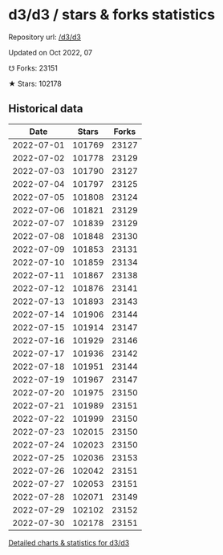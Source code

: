 # d3/d3 / stars & forks statistics

Repository url: [/d3/d3](https://github.com/d3/d3)

Updated on Oct 2022, 07

☋ Forks: 23151

★ Stars: 102178

## Historical data
| Date | Stars | Forks |
|------|-------|-------|
| 2022-07-01 | 101769 | 23127 | 
| 2022-07-02 | 101778 | 23129 | 
| 2022-07-03 | 101790 | 23127 | 
| 2022-07-04 | 101797 | 23125 | 
| 2022-07-05 | 101808 | 23124 | 
| 2022-07-06 | 101821 | 23129 | 
| 2022-07-07 | 101839 | 23129 | 
| 2022-07-08 | 101848 | 23130 | 
| 2022-07-09 | 101853 | 23131 | 
| 2022-07-10 | 101859 | 23134 | 
| 2022-07-11 | 101867 | 23138 | 
| 2022-07-12 | 101876 | 23141 | 
| 2022-07-13 | 101893 | 23143 | 
| 2022-07-14 | 101906 | 23144 | 
| 2022-07-15 | 101914 | 23147 | 
| 2022-07-16 | 101929 | 23146 | 
| 2022-07-17 | 101936 | 23142 | 
| 2022-07-18 | 101951 | 23144 | 
| 2022-07-19 | 101967 | 23147 | 
| 2022-07-20 | 101975 | 23150 | 
| 2022-07-21 | 101989 | 23151 | 
| 2022-07-22 | 101999 | 23150 | 
| 2022-07-23 | 102015 | 23150 | 
| 2022-07-24 | 102023 | 23150 | 
| 2022-07-25 | 102036 | 23153 | 
| 2022-07-26 | 102042 | 23151 | 
| 2022-07-27 | 102053 | 23151 | 
| 2022-07-28 | 102071 | 23149 | 
| 2022-07-29 | 102102 | 23152 | 
| 2022-07-30 | 102178 | 23151 | 


[Detailed charts & statistics for d3/d3](https://reviewgithub.com/rep/d3/d3)
